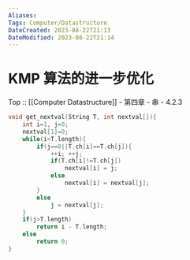 ```yaml
---
Aliases: 
Tags: Computer/Datastructure 
DateCreated: 2023-08-22T21:13
DateModified: 2023-08-22T21:14
---
```

# KMP 算法的进一步优化

Top :: [[Computer Datastructure]] - 第四章 - 串 - 4.2.3

```cpp
void get_nextval(String T, int nextval[]){
	int i=1, j=0;
	nextval[1]=0;
	while(i<T.length){
		if(j==0||T.ch[i]==T.ch[j]){
			++i; ++j;
			if(T.ch[i]!=T.ch[j])
				nextval[i] = j;
			else 
				nextval[i] = nextval[j];
		}
		else
			j = nextval[j];
	}
	if(j>T.length)
		return i - T.length;
	else
		return 0;
}
```
